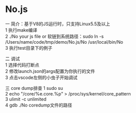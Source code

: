 # No.js
一 简介：基于V8的JS运行时，只支持Linux5.5及以上  
1 执行make编译  
2 ./No your js file or 软链到系统路径：sudo ln -s /Users/name/code/tmp/demo/No.js/No /usr/local/bin/No  
3 执行test目录下的例子

二 调试  
1 选择代码打断点  
2 修改launch.json的args配置为你执行的文件  
3 点击vscode左侧的小虫子开始调试  

三 core dump排查
1 sudo su  
2 echo "/core/%e.core.%p" > /proc/sys/kernel/core_pattern  
3 ulimit -c unlimited  
4 gdb ./No coredump文件的路径  
